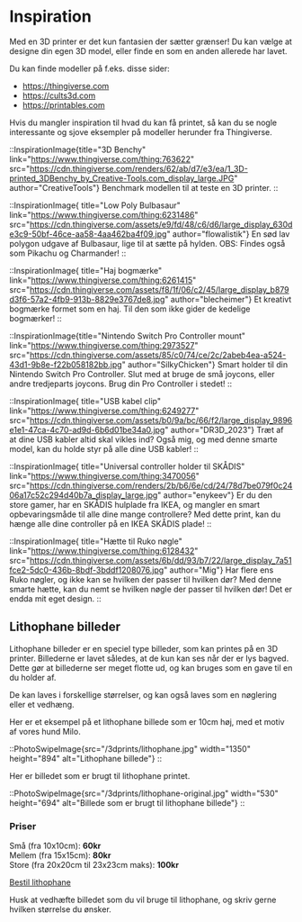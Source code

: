 # Inspiration

Med en 3D printer er det kun fantasien der sætter grænser! Du kan vælge at designe din egen 3D model, eller finde en som en anden allerede har lavet.

Du kan finde modeller på f.eks. disse sider:

- https://thingiverse.com
- https://cults3d.com
- https://printables.com

Hvis du mangler inspiration til hvad du kan få printet, så kan du se nogle interessante og sjove eksempler på modeller herunder fra Thingiverse.

<div class="flex flex-col md:flex-row flex-wrap  gap-8">

::InspirationImage{title="3D Benchy" link="https://www.thingiverse.com/thing:763622" src="https://cdn.thingiverse.com/renders/62/ab/d7/e3/ea/1_3D-printed_3DBenchy_by_Creative-Tools.com_display_large.JPG" author="CreativeTools"}
Benchmark modellen til at teste en 3D printer.
::

::InspirationImage{ title="Low Poly Bulbasaur" link="https://www.thingiverse.com/thing:6231486" src="https://cdn.thingiverse.com/assets/e9/fd/48/c6/d6/large_display_630de3c9-50bf-46ce-aa58-4aa462ba4f09.jpg" author="flowalistik"}
En sød lav polygon udgave af Bulbasaur, lige til at sætte på hylden. OBS: Findes også som Pikachu og Charmander!
::

::InspirationImage{ title="Haj bogmærke" link="https://www.thingiverse.com/thing:6261415" src="https://cdn.thingiverse.com/assets/f8/1f/06/c2/45/large_display_b879d3f6-57a2-4fb9-913b-8829e3767de8.jpg" author="blecheimer"}
Et kreativt bogmærke formet som en haj. Til den som ikke gider de kedelige bogmærker!
::

::InspirationImage{title="Nintendo Switch Pro Controller mount" link="https://www.thingiverse.com/thing:2973527" src="https://cdn.thingiverse.com/assets/85/c0/74/ce/2c/2abeb4ea-a524-43d1-9b8e-f22b058182bb.jpg" author="SilkyChicken"}
Smart holder til din Nintendo Switch Pro Controller. Slut med at bruge de små joycons, eller andre tredjeparts joycons. Brug din Pro Controller i stedet!
::

::InspirationImage{ title="USB kabel clip" link="https://www.thingiverse.com/thing:6249277" src="https://cdn.thingiverse.com/assets/b0/9a/bc/66/f2/large_display_9896e1e1-47ca-4c70-ad9d-6b6d01be34a0.jpg" author="DR3D_2023"}
Træt af at dine USB kabler altid skal vikles ind? Også mig, og med denne smarte model, kan du holde styr på alle dine USB kabler!
::

::InspirationImage{ title="Universal controller holder til SKÅDIS" link="https://www.thingiverse.com/thing:3470056" src="https://cdn.thingiverse.com/renders/2b/b6/6e/cd/24/78d7be079f0c2406a17c52c294d40b7a_display_large.jpg" author="enykeev"}
Er du den store gamer, har en SKÅDIS hulplade fra IKEA, og mangler en smart opbevaringsmåde til alle dine mange controllere? Med dette print, kan du hænge alle dine controller på en IKEA SKÅDIS plade!
::

::InspirationImage{ title="Hætte til Ruko nøgle" link="https://www.thingiverse.com/thing:6128432" src="https://cdn.thingiverse.com/assets/6b/dd/93/b7/22/large_display_7a51fce2-5dc0-436b-8bdf-3bddf1208076.jpg" author="Mig"}
Har flere ens Ruko nøgler, og ikke kan se hvilken der passer til hvilken dør? Med denne smarte hætte, kan du nemt se hvilken nøgle der passer til hvilken dør! Det er endda mit eget design.
::
</div>

## Lithophane billeder

Lithophane billeder er en speciel type billeder, som kan printes på en 3D printer. Billederne er lavet således, at de kun kan ses når der er lys bagved. Dette gør at billederne ser meget flotte ud, og kan bruges som en gave til en du holder af.

De kan laves i forskellige størrelser, og kan også laves som en nøglering eller et vedhæng.



<div class="flex gap-4">

<div class="flex-1">

Her er et eksempel på et lithophane billede som er 10cm høj, med et motiv af vores hund Milo.

::PhotoSwipeImage{src="/3dprints/lithophane.jpg" width="1350" height="894" alt="Lithophane billede"}
::

</div>

<div class="flex-1">

Her er billedet som er brugt til lithophane printet.

::PhotoSwipeImage{src="/3dprints/lithophane-original.jpg" width="530" height="694" alt="Billede som er brugt til lithophane billede"}
::
</div>

</div>

### Priser

Små (fra 10x10cm): **60kr**  
Mellem (fra 15x15cm): **80kr**  
Store (fra 20x20cm til 23x23cm maks): **100kr**  

<a href="/faa-et-tilbud" class="button text-xl inline-block mt-4 mb-4">Bestil lithophane</a>

Husk at vedhæfte billedet som du vil bruge til lithophane, og skriv gerne hvilken størrelse du ønsker.